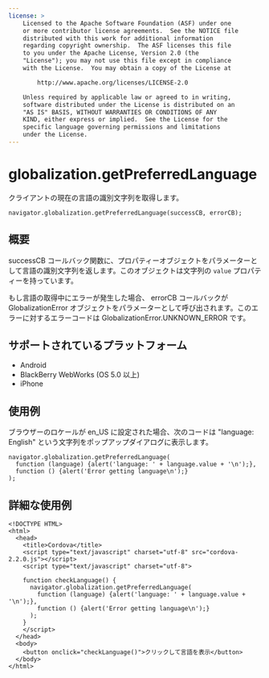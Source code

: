 ```yaml
---
license: >
    Licensed to the Apache Software Foundation (ASF) under one
    or more contributor license agreements.  See the NOTICE file
    distributed with this work for additional information
    regarding copyright ownership.  The ASF licenses this file
    to you under the Apache License, Version 2.0 (the
    "License"); you may not use this file except in compliance
    with the License.  You may obtain a copy of the License at

        http://www.apache.org/licenses/LICENSE-2.0

    Unless required by applicable law or agreed to in writing,
    software distributed under the License is distributed on an
    "AS IS" BASIS, WITHOUT WARRANTIES OR CONDITIONS OF ANY
    KIND, either express or implied.  See the License for the
    specific language governing permissions and limitations
    under the License.
---
```


globalization.getPreferredLanguage
===========

クライアントの現在の言語の識別文字列を取得します。

    navigator.globalization.getPreferredLanguage(successCB, errorCB);


概要
-----------

successCB コールバック関数に、プロパティーオブジェクトをパラメーターとして言語の識別文字列を返します。このオブジェクトは文字列の ``value`` プロパティーを持っています。

もし言語の取得中にエラーが発生した場合、 errorCB コールバックが GlobalizationError オブジェクトをパラメーターとして呼び出されます。このエラーに対するエラーコードは GlobalizationError.UNKNOWN\_ERROR です。

サポートされているプラットフォーム
-------------------

- Android
- BlackBerry WebWorks (OS 5.0 以上)
- iPhone


使用例
-------------

ブラウザーのロケールが en\_US に設定された場合、次のコードは "language: English" という文字列をポップアップダイアログに表示します。

    navigator.globalization.getPreferredLanguage(
      function (language) {alert('language: ' + language.value + '\n');},
      function () {alert('Error getting language\n');}
    );

詳細な使用例
------------

    <!DOCTYPE HTML>
    <html>
      <head>
        <title>Cordova</title>
        <script type="text/javascript" charset="utf-8" src="cordova-2.2.0.js"></script>
        <script type="text/javascript" charset="utf-8">

        function checkLanguage() {
          navigator.globalization.getPreferredLanguage(
            function (language) {alert('language: ' + language.value + '\n');},
            function () {alert('Error getting language\n');}
          );
        }
        </script>
      </head>
      <body>
        <button onclick="checkLanguage()">クリックして言語を表示</button>
      </body>
    </html>

